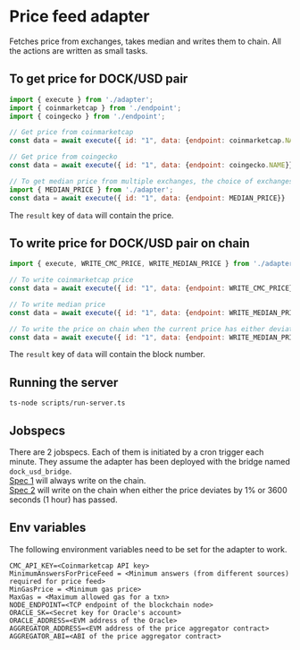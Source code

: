 # Price feed adapter

Fetches price from exchanges, takes median and writes them to chain. All the actions are written as small tasks.

## To get price for DOCK/USD pair

```js
import { execute } from './adapter';
import { coinmarketcap } from './endpoint';
import { coingecko } from './endpoint';

// Get price from coinmarketcap
const data = await execute({ id: "1", data: {endpoint: coinmarketcap.NAME}}  as AdapterRequest );

// Get price from coingecko
const data = await execute({ id: "1", data: {endpoint: coingecko.NAME}}  as AdapterRequest );

// To get median price from multiple exchanges, the choice of exchanges is hardcoded in code
import { MEDIAN_PRICE } from './adapter';
const data = await execute({ id: "1", data: {endpoint: MEDIAN_PRICE}}  as AdapterRequest );
```

The `result` key of `data` will contain the price.

## To write price for DOCK/USD pair on chain

```js
import { execute, WRITE_CMC_PRICE, WRITE_MEDIAN_PRICE } from './adapter';

// To write coinmarketcap price
const data = await execute({ id: "1", data: {endpoint: WRITE_CMC_PRICE}}  as AdapterRequest );

// To write median price
const data = await execute({ id: "1", data: {endpoint: WRITE_MEDIAN_PRICE}}  as AdapterRequest );

// To write the price on chain when the current price has either deviated by 5% or is stale by 30 seconds
const data = await execute({ id: "1", data: {endpoint: WRITE_MEDIAN_PRICE, thresholdPct: 5, idleTime: 30}}  as AdapterRequest );
```

The `result` key of `data` will contain the block number.

## Running the server

```
ts-node scripts/run-server.ts
```

## Jobspecs

There are 2 jobspecs. Each of them is initiated by a cron trigger each minute. They assume the adapter has been deployed with the bridge named `dock_usd_bridge`.  
[Spec 1](price-feed-job-spec-1.json) will always write on the chain.  
[Spec 2](price-feed-job-spec-1.json) will write on the chain when either the price deviates by 1% or 3600 seconds (1 hour) has passed.


## Env variables
The following environment variables need to be set for the adapter to work.

```
CMC_API_KEY=<Coinmarketcap API key>
MinimumAnswersForPriceFeed = <Minimum answers (from different sources) required for price feed>
MinGasPrice = <Minimum gas price>
MaxGas = <Maximum allowed gas for a txn>
NODE_ENDPOINT=<TCP endpoint of the blockchain node>
ORACLE_SK=<Secret key for Oracle's account>
ORACLE_ADDRESS=<EVM address of the Oracle>
AGGREGATOR_ADDRESS=<EVM address of the price aggregator contract>
AGGREGATOR_ABI=<ABI of the price aggregator contract>
```
